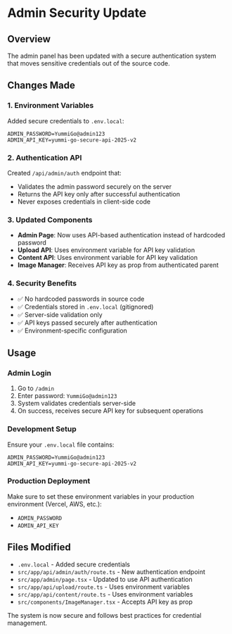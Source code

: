 # Admin Security Update

## Overview
The admin panel has been updated with a secure authentication system that moves sensitive credentials out of the source code.

## Changes Made

### 1. Environment Variables
Added secure credentials to `.env.local`:
```
ADMIN_PASSWORD=YummiGo@admin123
ADMIN_API_KEY=yummi-go-secure-api-2025-v2
```

### 2. Authentication API
Created `/api/admin/auth` endpoint that:
- Validates the admin password securely on the server
- Returns the API key only after successful authentication
- Never exposes credentials in client-side code

### 3. Updated Components
- **Admin Page**: Now uses API-based authentication instead of hardcoded password
- **Upload API**: Uses environment variable for API key validation
- **Content API**: Uses environment variable for API key validation  
- **Image Manager**: Receives API key as prop from authenticated parent

### 4. Security Benefits
- ✅ No hardcoded passwords in source code
- ✅ Credentials stored in `.env.local` (gitignored)
- ✅ Server-side validation only
- ✅ API keys passed securely after authentication
- ✅ Environment-specific configuration

## Usage

### Admin Login
1. Go to `/admin`
2. Enter password: `YummiGo@admin123`
3. System validates credentials server-side
4. On success, receives secure API key for subsequent operations

### Development Setup
Ensure your `.env.local` file contains:
```
ADMIN_PASSWORD=YummiGo@admin123
ADMIN_API_KEY=yummi-go-secure-api-2025-v2
```

### Production Deployment
Make sure to set these environment variables in your production environment (Vercel, AWS, etc.):
- `ADMIN_PASSWORD`
- `ADMIN_API_KEY`

## Files Modified
- `.env.local` - Added secure credentials
- `src/app/api/admin/auth/route.ts` - New authentication endpoint
- `src/app/admin/page.tsx` - Updated to use API authentication
- `src/app/api/upload/route.ts` - Uses environment variables
- `src/app/api/content/route.ts` - Uses environment variables
- `src/components/ImageManager.tsx` - Accepts API key as prop

The system is now secure and follows best practices for credential management.
